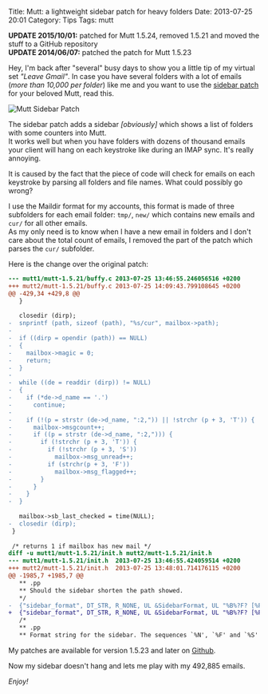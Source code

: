 Title: Mutt: a lightweight sidebar patch for heavy folders
Date: 2013-07-25 20:01
Category: Tips
Tags: mutt

<div class="alert-info">
  <strong>UPDATE 2015/10/01:</strong> patched for Mutt 1.5.24, removed 1.5.21 and moved the stuff to a GitHub repository
</div>

<div class="alert-info">
  <strong>UPDATE 2014/06/07:</strong> patched the patch for Mutt 1.5.23
</div>

Hey, I'm back after "several" busy days to show you a little tip of my virtual set _"Leave Gmail"_. In case you have several folders with a lot of emails (_more than 10,000 per folder_) like me and you want to use the [sidebar patch](http://www.lunar-linux.org/mutt-sidebar/) for your beloved Mutt, read this.

![Mutt Sidebar Patch](/images/2013/07/mutt-sidebar.png)

The sidebar patch adds a sidebar _[obviously]_ which shows a list of folders with some counters into Mutt.  
It works well but when you have folders with dozens of thousand emails your client will hang on each keystroke like during an IMAP sync. It's really annoying.

It is caused by the fact that the piece of code will check for emails on each keystroke by parsing all folders and file names. What could possibly go wrong?

I use the Maildir format for my accounts, this format is made of three subfolders for each email folder: `tmp/`, `new/` which contains new emails and `cur/` for all other emails.  
As my only need is to know when I have a new email in folders and I don't care about the total count of emails, I removed the part of the patch which parses the `cur/` subfolder.

Here is the change over the original patch:

``` diff
--- mutt1/mutt-1.5.21/buffy.c 2013-07-25 13:46:55.246056516 +0200
+++ mutt2/mutt-1.5.21/buffy.c 2013-07-25 14:09:43.799108645 +0200
@@ -429,34 +429,8 @@
   }
 
   closedir (dirp);
-  snprintf (path, sizeof (path), "%s/cur", mailbox->path);
-        
-  if ((dirp = opendir (path)) == NULL)
-  {   
-    mailbox->magic = 0;
-    return;
-  } 
-      
-  while ((de = readdir (dirp)) != NULL)
-  {
-    if (*de->d_name == '.')
-      continue;
-
-    if (!(p = strstr (de->d_name, ":2,")) || !strchr (p + 3, 'T')) {
-      mailbox->msgcount++;
-      if ((p = strstr (de->d_name, ":2,"))) {
-        if (!strchr (p + 3, 'T')) {
-          if (!strchr (p + 3, 'S'))
-            mailbox->msg_unread++;
-          if (strchr(p + 3, 'F'))
-            mailbox->msg_flagged++;
-        }
-      }
-    }
-  }
 
   mailbox->sb_last_checked = time(NULL);
-  closedir (dirp);
 }
 
 /* returns 1 if mailbox has new mail */ 
diff -u mutt1/mutt-1.5.21/init.h mutt2/mutt-1.5.21/init.h
--- mutt1/mutt-1.5.21/init.h  2013-07-25 13:46:55.424059514 +0200
+++ mutt2/mutt-1.5.21/init.h  2013-07-25 13:48:01.714176115 +0200
@@ -1985,7 +1985,7 @@
   ** .pp
   ** Should the sidebar shorten the path showed.
   */
-  {"sidebar_format", DT_STR, R_NONE, UL &SidebarFormat, UL "%B%?F? [%F]?%* %?N?%N/?%4S"},
+  {"sidebar_format", DT_STR, R_NONE, UL &SidebarFormat, UL "%B%?F? [%F]?%* %?N?%N?"},
   /*
   ** .pp
   ** Format string for the sidebar. The sequences `%N', `%F' and `%S'
```

My patches are available for version 1.5.23 and later on [Github](https://github.com/Kdecherf/mutt-lightweight-sidebar).

Now my sidebar doesn't hang and lets me play with my 492,885 emails.

_Enjoy!_
